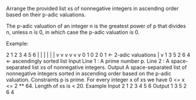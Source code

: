 Arrange the provided list xs of nonnegative integers in ascending order based on their p-adic valuations.

The p-adic valuation of an integer n is the greatest power of p that divides n, unless n is 0, in which case the p-adic valuation is 0.

Example:

2
1 2 3 4 5 6
| | | | | |
v v v v v v 
0 1 0 2 0 1  <- 2-adic valuations
     |
     v
1 3 5 2 6 4  <- ascendingly sorted list
Input
Line 1 : A prime number p.
Line 2 : A space-separated list xs of nonnegative integers.
Output
A space-separated list of nonnegative integers sorted in ascending order based on the p-adic valuation.
Constraints
p is prime.
For every integer x of xs we have 0 <= x <= 2 ** 64.
Length of xs is < 20.
Example
Input
2
1 2 3 4 5 6
Output
1 3 5 2 6 4


